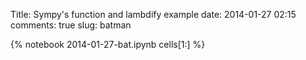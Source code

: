 Title: Sympy's function and lambdify example
date:  2014-01-27 02:15
comments: true
slug: batman

{% notebook 2014-01-27-bat.ipynb cells[1:] %}
